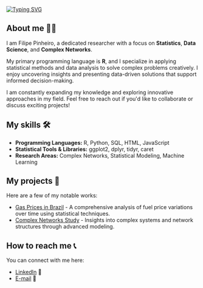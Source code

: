 [![Typing SVG](https://readme-typing-svg.herokuapp.com/?color=9400D3&size=35&center=true&vCenter=true&width=1000&lines=HELLO,+I+am+Filipe+Pinheiro;I'm+a+Researcher+in+Statistics+and+Data;Welcome!+:%29)](https://git.io/typing-svg)

## About me 🙋‍♂️

I am Filipe Pinheiro, a dedicated researcher with a focus on **Statistics**, **Data Science**, and **Complex Networks**.

My primary programming language is **R**, and I specialize in applying statistical methods and data analysis to solve complex problems creatively. I enjoy uncovering insights and presenting data-driven solutions that support informed decision-making.

I am constantly expanding my knowledge and exploring innovative approaches in my field. Feel free to reach out if you'd like to collaborate or discuss exciting projects!

## My skills 🛠️

- **Programming Languages:** R, Python, SQL, HTML, JavaScript  
- **Statistical Tools & Libraries:** ggplot2, dplyr, tidyr, caret  
- **Research Areas:** Complex Networks, Statistical Modeling, Machine Learning  

## My projects 💼

Here are a few of my notable works:

- [Gas Prices in Brazil](https://www.kaggle.com/code/lipepinheiro/analysis-of-gas-prices-in-brazil) - A comprehensive analysis of fuel price variations over time using statistical techniques.  
- [Complex Networks Study](#) - Insights into complex systems and network structures through advanced modeling.

## How to reach me 📞

You can connect with me here:  
- [LinkedIn](https://www.linkedin.com/in/filipe-pinheiro-5b8922209/) 👔  
- [E-mail](mailto:filipepinheiro031@outlook.com) 📧
